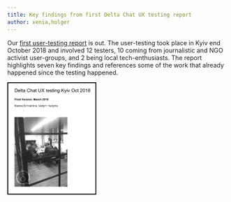 ```yaml
---
title: Key findings from first Delta Chat UX testing report
author: xenia,holger
---
```


Our [first user-testing report](../assets/blog/Delta-Chat-UX-test-report1.pdf) is out.
The user-testing took place in Kyiv end October 2018 and involved 12 testers, 
10 coming from journalistic and NGO activist user-groups, and 2 being
local tech-enthusiasts. The report highlights seven key findings and 
references some of the work that already happened since the testing happened.

<a href="../assets/blog/Delta-Chat-UX-test-report1.pdf">
    <img src="../assets/blog/dc-uxreport1.png" 
         width="200" style="border-width: 2px; border-color: black; border-style: solid;"/>
</a>

